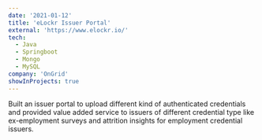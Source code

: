 ```yaml
---
date: '2021-01-12'
title: 'eLockr Issuer Portal'
external: 'https://www.elockr.io/'
tech:
  - Java
  - Springboot
  - Mongo
  - MySQL
company: 'OnGrid'
showInProjects: true
---
```


Built an issuer portal to upload different kind of authenticated credentials and provided value added service to issuers of different credential type like ex-employment surveys and attrition insights for employment credential issuers.
